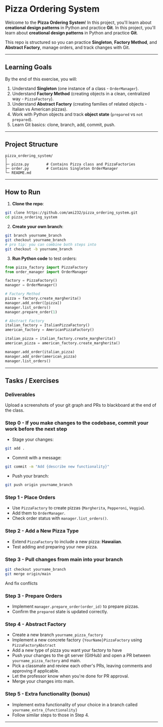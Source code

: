 # Pizza Ordering System

Welcome to the **Pizza Ordering System**! In this project, you'll learn about **creational design patterns** in Python and practice **Git**.
In this project, you'll learn about **creational design patterns** in Python and practice **Git**.

This repo is structured so you can practice **Singleton**, **Factory Method**, and **Abstract Factory**, manage orders, and track changes with Git.

---

## Learning Goals

By the end of this exercise, you will:

1. Understand **Singleton** (one instance of a class - `OrderManager`).
2. Understand **Factory Method** (creating objects in a clean, centralized way - `PizzaFactory`).
3. Understand **Abstract Factory** (creating families of related objects - Italian vs American pizzas).
4. Work with Python objects and track **object state** (`prepared` vs `not prepared`).
5. Learn Git basics: clone, branch, add, commit, push.

---

## Project Structure

```
pizza_ordering_system/
│
├─ pizza.py        # Contains Pizza class and PizzaFactories
├─ order.py        # Contains Singleton OrderManager
└─ README.md
```

---

## How to Run

1. **Clone the repo**:

```bash
git clone https://github.com/ami232/pizza_ordering_system.git
cd pizza_ordering_system
```

2. **Create your own branch**:

```bash
git branch yourname_branch
git checkout yourname_branch
# pro tip: you can combine both steps into
git checkout -b yourname_branch
```

3. **Run Python code** to test orders:

```python
from pizza_factory import PizzaFactory
from order_manager import OrderManager

factory = PizzaFactory()
manager = OrderManager()

# Factory Method
pizza = factory.create_margherita()
manager.add_order([pizza])
manager.list_orders()
manager.prepare_order(1)

# Abstract Factory
italian_factory = ItalianPizzaFactory()
american_factory = AmericanPizzaFactory()

italian_pizza = italian_factory.create_margherita()
american_pizza = american_factory.create_margherita()

manager.add_order(italian_pizza)
manager.add_order(american_pizza)
manager.list_orders()
```

---

## Tasks / Exercises

### Deliverables
Upload a screenshots of your git graph and PRs to blackboard at the end of the class.

### Step 0 - If you make changes to the codebase, commit your work before the next step

* Stage your changes:

```bash
git add .
```

* Commit with a message:

```bash
git commit -m "Add {describe new functionality}"
```

* Push your branch:

```bash
git push origin yourname_branch
```

### Step 1 - Place Orders

* Use `PizzaFactory` to create pizzas (`Margherita`, `Pepperoni`, `Veggie`).
* Add them to `OrderManager`.
* Check order status with `manager.list_orders()`.

### Step 2 - Add a New Pizza Type

* Extend `PizzaFactory` to include a new pizza: **Hawaiian**.
* Test adding and preparing your new pizza.

### Step 3 - Pull changes from main into your branch
```bash
git checkout yourname_branch
git merge origin/main
```
And fix conflicts

### Step 3 - Prepare Orders

* Implement `manager.prepare_order(order_id)` to prepare pizzas.
* Confirm the `prepared` state is updated correctly.

### Step 4 - Abstract Factory
* Create a new branch `yourname_pizza_factory`
* Implement a new concrete factory `{YourName}PizzaFactory` using `PizzaFactoryAbstract`
* Add a new type of pizza you want your factory to have
* Push your changes to the git server (GitHub) and open a PR between `yourname_pizza_factory` and main.
* Pick a classmate and review each other's PRs, leaving comments and approving if applicable.
* Let the professor know when you're done for PR approval.
* Merge your changes into main.

### Step 5 - Extra functionality (bonus)

* Implement extra functionality of your choice in a branch called `yourname_extra_{functionality}`
* Follow similar steps to those in Step 4.

---

